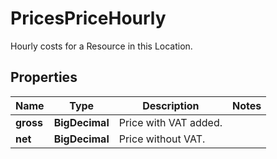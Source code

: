 

# PricesPriceHourly

Hourly costs for a Resource in this Location.

## Properties

| Name | Type | Description | Notes |
|------------ | ------------- | ------------- | -------------|
|**gross** | **BigDecimal** | Price with VAT added. |  |
|**net** | **BigDecimal** | Price without VAT. |  |



